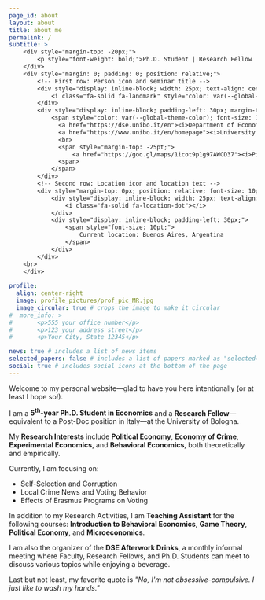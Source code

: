 ```yaml
---
page_id: about
layout: about
title: about me
permalink: /
subtitle: >
    <div style="margin-top: -20px;">
        <p style="font-weight: bold;">Ph.D. Student | Research Fellow | Teaching Assistant</p>
    </div>
    <div style="margin: 0; padding: 0; position: relative;">
        <!-- First row: Person icon and seminar title -->
        <div style="display: inline-block; width: 25px; text-align: center; position: absolute; top: 0; margin-top: -12.5pt;">
            <i class="fa-solid fa-landmark" style="color: var(--global-theme-color);"></i>
        </div>
        <div style="display: inline-block; padding-left: 30px; margin-top: -12.5pt;">
            <span style="color: var(--global-theme-color); font-size: 10pt;">
              <a href="https://dse.unibo.it/en"><i>Department of Economics,</i></a>
              <a href="https://www.unibo.it/en/homepage"><i>University of Bologna</i></a>
              <br>
              <span style="margin-top: -25pt;">
                  <a href="https://goo.gl/maps/1icot9p1g97AWCD37"><i>Piazza Scaravilli 2, 40126, Bologna</i></a>
              <span>
            </span>
        </div>
        <!-- Second row: Location icon and location text -->
        <div style="margin-top: 0px; position: relative; font-size: 10pt; margin-top: -12.5pt;">
            <div style="display: inline-block; width: 25px; text-align: center; position: absolute; top: 0; font-size: 10pt;">
                <i class="fa-solid fa-location-dot"></i>
            </div>
            <div style="display: inline-block; padding-left: 30px;">
                <span style="font-size: 10pt;">
                    Current location: Buenos Aires, Argentina
                </span>
            </div>
        </div>
    <br>
    </div>
  
profile:
  align: center-right
  image: profile_pictures/prof_pic_MR.jpg
  image_circular: true # crops the image to make it circular
#  more_info: >
#       <p>555 your office number</p>
#       <p>123 your address street</p>
#       <p>Your City, State 12345</p>

news: true # includes a list of news items
selected_papers: false # includes a list of papers marked as "selected={true}"
social: true # includes social icons at the bottom of the page
---
```


Welcome to my personal website&mdash;glad to have you here intentionally (or at least I hope so!).

I am a <b style="color: $white-color;">5<sup>th</sup>-year Ph.D. Student in Economics</b> and a <b style="color: $white-color;">Research Fellow</b>&mdash;equivalent to a Post-Doc position in Italy&mdash;at the University of Bologna.

My <b style="color: $white-color;">Research Interests</b> include <b style="color: $white-color;">Political Economy</b>, <b style="color: $white-color;">Economy of Crime</b>, <b style="color: $white-color;">Experimental Economics</b>, and <b style="color: $white-color;">Behavioral Economics</b>, both theoretically and empirically.

Currently, I am focusing on:
 <ul>
  <li>Self-Selection and Corruption</li>
  <li>Local Crime News and Voting Behavior</li>
  <li>Effects of Erasmus Programs on Voting</li>
</ul>

In addition to my Research Activities, I am <b style="color: $white-color;">Teaching Assistant</b> for the following courses: <b style="color: $white-color;">Introduction to Behavioral Economics</b>, <b style="color: $white-color;">Game Theory</b>, <b style="color: $white-color;">Political Economy</b>, and <b style="color: $white-color;">Microeconomics</b>.

I am also the organizer of the <b style="color: $white-color;">DSE Afterwork Drinks</b>, a monthly informal meeting where Faculty, Research Fellows, and Ph.D. Students can meet to discuss various topics while enjoying a beverage.

Last but not least, my favorite quote is <i>"No, I'm not obsessive-compulsive. I just like to wash my hands."</i>
